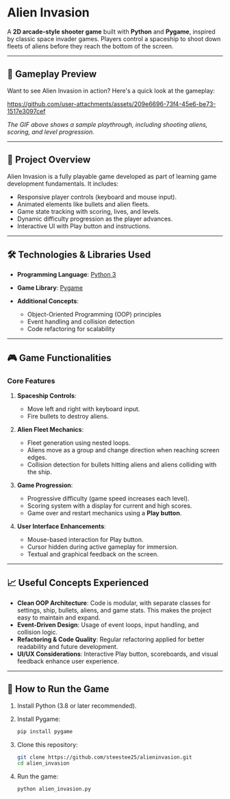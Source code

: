 # Alien Invasion

A **2D arcade-style shooter game** built with **Python** and **Pygame**, inspired by classic space invader games. Players control a spaceship to shoot down fleets of aliens before they reach the bottom of the screen.

---

## 🎥 Gameplay Preview

Want to see Alien Invasion in action? Here's a quick look at the gameplay:

https://github.com/user-attachments/assets/209e6696-73f4-45e6-be73-1517e3097cef

*The GIF above shows a sample playthrough, including shooting aliens, scoring, and level progression.*

---

## 🚀 **Project Overview**

Alien Invasion is a fully playable game developed as part of learning game development fundamentals. It includes:

* Responsive player controls (keyboard and mouse input).
* Animated elements like bullets and alien fleets.
* Game state tracking with scoring, lives, and levels.
* Dynamic difficulty progression as the player advances.
* Interactive UI with Play button and instructions.

---

## 🛠 **Technologies & Libraries Used**

* **Programming Language**: [Python 3](https://www.python.org/)
* **Game Library**: [Pygame](https://www.pygame.org/)
* **Additional Concepts**:

  * Object-Oriented Programming (OOP) principles
  * Event handling and collision detection
  * Code refactoring for scalability

---

## 🎮 **Game Functionalities**

### Core Features

1. **Spaceship Controls**:

   * Move left and right with keyboard input.
   * Fire bullets to destroy aliens.

2. **Alien Fleet Mechanics**:

   * Fleet generation using nested loops.
   * Aliens move as a group and change direction when reaching screen edges.
   * Collision detection for bullets hitting aliens and aliens colliding with the ship.

3. **Game Progression**:

   * Progressive difficulty (game speed increases each level).
   * Scoring system with a display for current and high scores.
   * Game over and restart mechanics using a **Play button**.

4. **User Interface Enhancements**:

   * Mouse-based interaction for Play button.
   * Cursor hidden during active gameplay for immersion.
   * Textual and graphical feedback on the screen.

---

## 📈 **Useful Concepts Experienced**

* **Clean OOP Architecture**: Code is modular, with separate classes for settings, ship, bullets, aliens, and game stats. This makes the project easy to maintain and expand.
* **Event-Driven Design**: Usage of event loops, input handling, and collision logic.
* **Refactoring & Code Quality**: Regular refactoring applied for better readability and future development.
* **UI/UX Considerations**: Interactive Play button, scoreboards, and visual feedback enhance user experience.

---

## 🏁 **How to Run the Game**

1. Install Python (3.8 or later recommended).
2. Install Pygame:

   ```bash
   pip install pygame
   ```
3. Clone this repository:

   ```bash
   git clone https://github.com/steestee25/alieninvasion.git
   cd alien_invasion
   ```
4. Run the game:

   ```bash
   python alien_invasion.py
   ```

